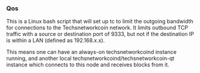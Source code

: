 ### Qos ###

This is a Linux bash script that will set up tc to limit the outgoing bandwidth for connections to the Techsnetworkcoin network. It limits outbound TCP traffic with a source or destination port of 9333, but not if the destination IP is within a LAN (defined as 192.168.x.x).

This means one can have an always-on techsnetworkcoind instance running, and another local techsnetworkcoind/techsnetworkcoin-qt instance which connects to this node and receives blocks from it.
